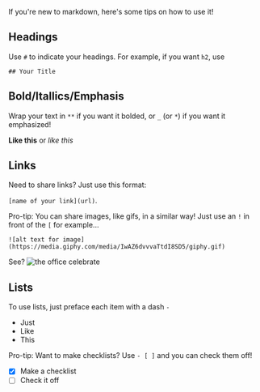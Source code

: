 If you're new to markdown, here's some tips on how to use it!

## Headings

Use `#` to indicate your headings. For example, if you want `h2`, use

`## Your Title`

## Bold/Itallics/Emphasis

Wrap your text in `**` if you want it bolded, or `_` (or `*`) if you want it emphasized!

**Like this** or _like this_

## Links

Need to share links? Just use this format:

`[name of your link](url)`.

Pro-tip: You can share images, like gifs, in a similar way! Just use an `!` in front of the `[` for example...

`![alt text for image](https://media.giphy.com/media/IwAZ6dvvvaTtdI8SD5/giphy.gif)`

See?
![the office celebrate](https://media.giphy.com/media/IwAZ6dvvvaTtdI8SD5/giphy.gif)

## Lists

To use lists, just preface each item with a dash `-`

- Just
- Like
- This

Pro-tip: Want to make checklists? Use `- [ ]` and you can check them off!

- [x] Make a checklist
- [ ] Check it off
